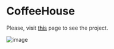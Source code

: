 # CoffeeHouse

Please, visit [this](https://foxy-desu.github.io/CoffeeHouse/coffee-house/) page to see the project.

![image](https://github.com/Foxy-desu/CoffeeHouse/assets/87661341/1975305e-f55e-4136-8aa3-cab9eb32c693)
